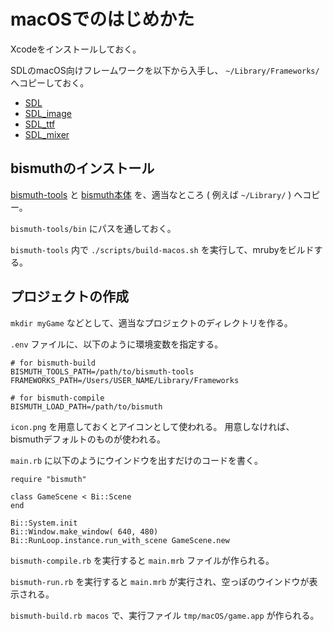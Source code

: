 # macOSでのはじめかた

Xcodeをインストールしておく。

SDLのmacOS向けフレームワークを以下から入手し、 `~/Library/Frameworks/` へコピーしておく。

 - [SDL](https://www.libsdl.org/download-2.0.php)
 - [SDL_image](https://www.libsdl.org/projects/SDL_image/)
 - [SDL_ttf](https://www.libsdl.org/projects/SDL_ttf/)
 - [SDL_mixer](https://www.libsdl.org/projects/SDL_mixer/)

## bismuthのインストール

[bismuth-tools](https://github.com/kabies/bismuth-tools) と
[bismuth本体](https://github.com/kabies/bismuth) を、適当なところ ( 例えば `~/Library/` ) へコピー。

`bismuth-tools/bin` にパスを通しておく。

`bismuth-tools` 内で `./scripts/build-macos.sh` を実行して、mrubyをビルドする。

## プロジェクトの作成

`mkdir myGame` などとして、適当なプロジェクトのディレクトリを作る。

`.env` ファイルに、以下のように環境変数を指定する。

```
# for bismuth-build
BISMUTH_TOOLS_PATH=/path/to/bismuth-tools
FRAMEWORKS_PATH=/Users/USER_NAME/Library/Frameworks

# for bismuth-compile
BISMUTH_LOAD_PATH=/path/to/bismuth
```

`icon.png` を用意しておくとアイコンとして使われる。
用意しなければ、bismuthデフォルトのものが使われる。

`main.rb` に以下のようにウインドウを出すだけのコードを書く。

```
require "bismuth"

class GameScene < Bi::Scene
end

Bi::System.init
Bi::Window.make_window( 640, 480)
Bi::RunLoop.instance.run_with_scene GameScene.new
```

`bismuth-compile.rb` を実行すると `main.mrb` ファイルが作られる。

`bismuth-run.rb` を実行すると `main.mrb` が実行され、空っぽのウインドウが表示される。

`bismuth-build.rb macos` で、実行ファイル `tmp/macOS/game.app` が作られる。
